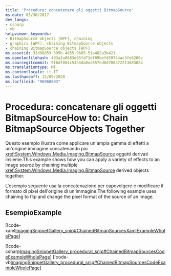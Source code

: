```yaml
---
title: 'Procedura: concatenare gli oggetti BitmapSource'
ms.date: 03/30/2017
dev_langs:
- csharp
- vb
helpviewer_keywords:
- BitmapSource objects [WPF], chaining
- graphics [WPF], chaining BitmapSource objects
- chaining BitmapSource objects [WPF]
ms.assetid: 32d88853-395b-4855-9685-51a482a3b421
ms.openlocfilehash: 403a2a8683e65fd71df89befd59744ac3fe6200c
ms.sourcegitcommit: 9f6df084c53a3da0ea657ed0d708a72213683084
ms.translationtype: MT
ms.contentlocale: it-IT
ms.lasthandoff: 12/09/2020
ms.locfileid: "96968803"
---
```

# <a name="how-to-chain-bitmapsource-objects-together"></a><span data-ttu-id="38803-102">Procedura: concatenare gli oggetti BitmapSource</span><span class="sxs-lookup"><span data-stu-id="38803-102">How to: Chain BitmapSource Objects Together</span></span>
<span data-ttu-id="38803-103">Questo esempio illustra come applicare un'ampia gamma di effetti a un'origine immagine concatenando più <xref:System.Windows.Media.Imaging.BitmapSource> oggetti derivati insieme.</span><span class="sxs-lookup"><span data-stu-id="38803-103">This example shows how you can apply a variety of effects to an image source by chaining multiple <xref:System.Windows.Media.Imaging.BitmapSource> derived objects together.</span></span>  
  
 <span data-ttu-id="38803-104">L'esempio seguente usa la concatenazione per capovolgere e modificare il formato di pixel dell'origine di un'immagine.</span><span class="sxs-lookup"><span data-stu-id="38803-104">The following example uses chaining to flip and change the pixel format of the source of an image.</span></span>  
  
## <a name="example"></a><span data-ttu-id="38803-105">Esempio</span><span class="sxs-lookup"><span data-stu-id="38803-105">Example</span></span>  
 [!code-xaml[ImagingSnippetGallery_snip#ChainedBitmapSourcesXamlExampleWholePage](~/samples/snippets/csharp/VS_Snippets_Wpf/ImagingSnippetGallery_snip/CS/ChainedBitmapSourcesExample.xaml#chainedbitmapsourcesxamlexamplewholepage)]  
  
 [!code-csharp[ImagingSnippetGallery_procedural_snip#ChainedBitmapSourcesCodeExampleWholePage](~/samples/snippets/csharp/VS_Snippets_Wpf/ImagingSnippetGallery_procedural_snip/CSharp/ChainedBitmapSourcesExample.cs#chainedbitmapsourcescodeexamplewholepage)]
 [!code-vb[ImagingSnippetGallery_procedural_snip#ChainedBitmapSourcesCodeExampleWholePage](~/samples/snippets/visualbasic/VS_Snippets_Wpf/ImagingSnippetGallery_procedural_snip/VB/ChainedBitmapSourcesExample.vb#chainedbitmapsourcescodeexamplewholepage)]
